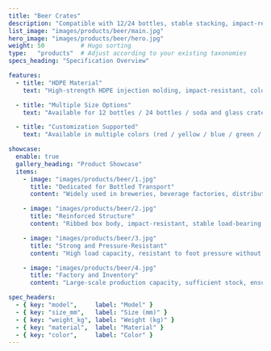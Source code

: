```yaml
---
title: "Beer Crates"
description: "Compatible with 12/24 bottles, stable stacking, impact-resistant and durable."
list_image: "images/products/beer/main.jpg"
hero_image: "images/products/beer/hero.jpg"
weight: 50          # Hugo sorting
type:   "products"  # Adjust according to your existing taxonomies
specs_heading: "Specification Overview"

features:
  - title: "HDPE Material"
    text: "High-strength HDPE injection molding, impact-resistant, cold-resistant, not prone to cracking in long-term use."

  - title: "Multiple Size Options"
    text: "Available for 12 bottles / 24 bottles / soda and glass crates, covering various applications."

  - title: "Customization Supported"
    text: "Available in multiple colors (red / yellow / blue / green / white), with optional logo printing, stable mass supply."

showcase:
  enable: true
  gallery_heading: "Product Showcase"
  items:
    - image: "images/products/beer/1.jpg"
      title: "Dedicated for Bottled Transport"
      content: "Widely used in breweries, beverage factories, distributors, and food service logistics."

    - image: "images/products/beer/2.jpg"
      title: "Reinforced Structure"
      content: "Ribbed box body, impact-resistant, stable load-bearing, not easily deformed."

    - image: "images/products/beer/3.jpg"
      title: "Strong and Pressure-Resistant"
      content: "High load capacity, resistant to foot pressure without deformation, ensuring safe and reliable long-term use."

    - image: "images/products/beer/4.jpg"
      title: "Factory and Inventory"
      content: "Large-scale production capacity, sufficient stock, ensuring stable delivery."

spec_headers:
  - { key: "model",     label: "Model" }
  - { key: "size_mm",   label: "Size (mm)" }
  - { key: "weight_kg", label: "Weight (kg)" }
  - { key: "material",  label: "Material" }
  - { key: "color",     label: "Color" }
---
```


